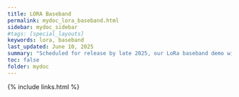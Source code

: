 ```yaml
---
title: LORA Baseband
permalink: mydoc_lora_baseband.html
sidebar: mydoc_sidebar
#tags: [special_layouts]
keywords: lora, baseband
last_updated: June 10, 2025
summary: "Scheduled for release by late 2025, our LoRa baseband demo will demonstrate Echo’s capabilities in low-power wide-area communication."
toc: false
folder: mydoc
---
```






{% include links.html %}
